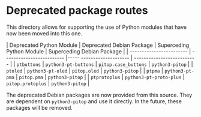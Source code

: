 # Deprecated package routes

This directory allows for supporting the use of Python modules that have now been moved into this one.

| Deprecated Python Module | Deprecated Debian Package | Superceding Python Module | Superceding Debian Package |
| ------------------------ | ------------------------- |----- -------------------- | -------------------------- |
| `ptbuttons`              | `python3-pt-buttons`      | `pitop.case_buttons`      | `python3-pitop`            |
| `ptoled`                 | `python3-pt-oled`         | `pitop.oled`              | `python3-pitop`            |
| `ptpma`                  | `python3-pt-pma`          | `pitop.pma`               | `python3-pitop`            |
| `ptprotoplus`            | `python3-pt-proto-plus`   | `pitop.protoplus`         | `python3-pitop`            |

The deprecated Debian packages are now provided from this source. They are dependent on `python3-pitop` and use it directly. In the future, these packages will be removed.
